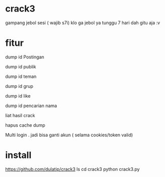 # crack3

gampang jebol sesi ( wajib s7i) klo ga jebol ya tunggu 7 hari dah gitu aja :v

# fitur

dump id Postingan

dump id publik

dump id teman

dump id grup

dump id like

dump id pencarian nama

liat hasil crack

hapus cache dump

Multi login . jadi bisa ganti akun ( selama cookies/token valid)

# install

https://github.com/dulatip/crack3
ls
cd crack3
python crack3.py
